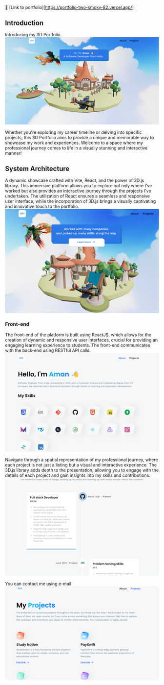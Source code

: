 
#
:rocket: [Link to portfolio][https://portfolio-two-smoky-82.vercel.app/]




## Introduction
Introducing my 3D Portfolio. 
![Main Page](images/portfolio_1.png)




Whether you're exploring my career timeline or delving into specific projects, this 3D Portfolio aims to provide a unique and memorable way to showcase my work and experiences. Welcome to a space where my professional journey comes to life in a visually stunning and interactive manner!
## System Architecture

A dynamic showcase crafted with Vite, React, and the power of 3D.js library. This immersive platform allows you to explore not only where I've worked but also provides an interactive journey through the projects I've undertaken. The utilization of React ensures a seamless and responsive user interface, while the incorporation of 3D.js brings a visually captivating and innovative touch to the portfolio.
![Main Page](images/portfolio_2.png)
### Front-end

The front-end of the platform is built using ReactJS, which allows for the creation of dynamic and responsive user interfaces, crucial for providing an engaging learning experience to students. The front-end communicates with the back-end using RESTful API calls.
![Main Page](images/portfolio_3.png)

Navigate through a spatial representation of my professional journey, where each project is not just a listing but a visual and interactive experience. The 3D.js library adds depth to the presentation, allowing you to engage with the details of each project and gain insights into my skills and contributions.
![Main Page](images/portfolio_4.png)

You can contact me using e-mail
![Main Page](images/portfolio_5.png)

